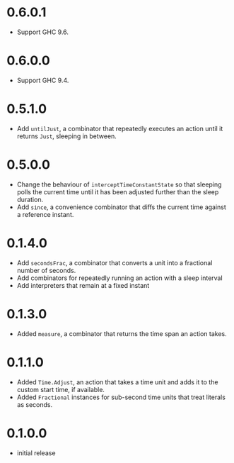 # 0.6.0.1

* Support GHC 9.6.

# 0.6.0.0

* Support GHC 9.4.

# 0.5.1.0

* Add `untilJust`, a combinator that repeatedly executes an action until it returns `Just`, sleeping in between.

# 0.5.0.0
* Change the behaviour of `interceptTimeConstantState` so that sleeping polls the current time until it has been
  adjusted further than the sleep duration.
* Add `since`, a convenience combinator that diffs the current time against a reference instant.

# 0.1.4.0
* Add `secondsFrac`, a combinator that converts a unit into a fractional number of seconds.
* Add combinators for repeatedly running an action with a sleep interval
* Add interpreters that remain at a fixed instant

# 0.1.3.0
* Added `measure`, a combinator that returns the time span an action takes.

# 0.1.1.0
* Added `Time.Adjust`, an action that takes a time unit and adds it to the custom start time, if available.
* Added `Fractional` instances for sub-second time units that treat literals as seconds.

# 0.1.0.0
* initial release
